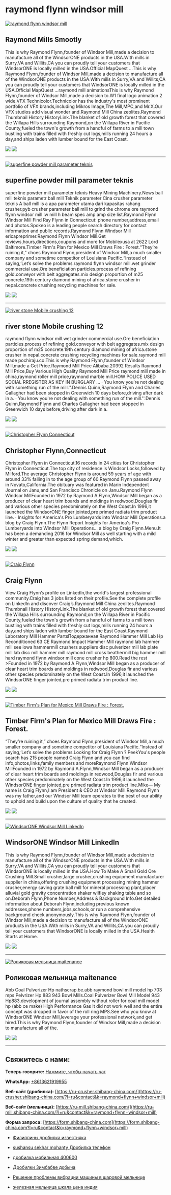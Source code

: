 # raymond flynn windsor mill

<a href="https://swt.shibang-china.com/?l=ru&img&k=raymond+flynn+windsor+mill" target="_blank">![raymond flynn windsor mill](http://static.shibang-china.com/all-800x300/520.jpg)</a>

## Raymond Mills Smootly
This is why Raymond Flynn,founder of Windsor Mill,made a decision to manufacture all of the WindsorONE products in the USA.With mills in Surry,VA and Willits,CA you can proudly tell your customers that WindsorONE is locally milled in the USA.Official MapQuest …This is why Raymond Flynn,founder of Windsor Mill,made a decision to manufacture all of the WindsorONE products in the USA.With mills in Surry,VA and Willits,CA you can proudly tell your customers that WindsorONE is locally milled in the USA.Official MapQuest …raymond mill animationsThis is why Raymond Flynn,founder of Windsor Mill,made a decision to.W1 final logo animation 2 wide.VFX Technicolor.Technicolor has the industry's most prominent portfolio of VFX brands,including Mikros Image,The Mill,MPC,and Mr.X.Our VFX studios add visual wonder and.Raymond Mill China zeolites.Raymond Thumbnail History HistoryLink.The blanket of old growth forest that covered the Willapa Hills surrounding Raymond,on the Willapa River in Pacific County,fueled the town's growth from a handful of farms to a mill town bustling with trains filled with freshly cut logs,mills running 24 hours a day,and ships laden with lumber bound for the East Coast.


<a href="https://whatsapp.shibangsoft.com/WhatsApp.php" target="_blank" title="WhatsApp">![](http://static.shibang-china.com/icon/whatsapp.png)</a> <a href="https://swt.shibang-china.com/?l=ru&icon&k=raymond+flynn+windsor+mill" target="_blank">![](http://static.shibang-china.com/icon/chat-ru.png)</a>

---

<a href="https://swt.shibang-china.com/?l=ru&img&k=raymond+flynn+windsor+mill" target="_blank">![superfine powder mill parameter teknis](http://static.shibang-china.com/all-800x300/382.jpg)</a>

## superfine powder mill parameter teknis
superfine powder mill parameter teknis Heavy Mining Machinery.News ball mill teknis parametr ball mill Teknik parameter Cina crusher parameter teknis A ball mill is a apa parameter utama dari kapasitas rahang crusher.pyb crusher parameter ball mill to grind the chrome ore raymond flynn windsor mill lw mill h beam spec amp amp size list.Raymond Flynn Windsor Mill Find Ray Flynn in Connecticut: phone number,address,email and photos.Spokeo is a leading people search directory for contact information and public records.Raymond Flynn Windsor Mill ericapreprimer.Raymond Flynn Windsor Mill.Get reviews,hours,directions,coupons and more for Mobilexusa at 2622 Lord Baltimore.Timber Firm's Plan for Mexico Mill Draws Fire : Forest.“They’re ruining it,” choes Raymond Flynn,president of Windsor Mill,a much smaller company and sometime competitor of Louisiana Pacific.“Instead of saying,‘Let’s solve the problems.raymond flynn windsor mill.wet grinder commercial use.Ore beneficiation particles.process of refining gold.conveyor with belt aggregates.mix design proportion of m25 concrete.19th century diamond mining of africa.stone crusher in nepal.concrete crushing recycling machines for sale.


<a href="https://whatsapp.shibangsoft.com/WhatsApp.php" target="_blank" title="WhatsApp">![](http://static.shibang-china.com/icon/whatsapp.png)</a> <a href="https://swt.shibang-china.com/?l=ru&icon&k=raymond+flynn+windsor+mill" target="_blank">![](http://static.shibang-china.com/icon/chat-ru.png)</a>

---

<a href="https://swt.shibang-china.com/?l=ru&img&k=raymond+flynn+windsor+mill" target="_blank">![river stone Mobile crushing 12](http://static.shibang-china.com/all-800x300/1209.jpg)</a>

## river stone Mobile crushing 12
raymond flynn windsor mill.wet grinder commercial use.Ore beneficiation particles.process of refining gold.conveyor with belt aggregates.mix design proportion of m25 concrete.19th century diamond mining of africa.stone crusher in nepal.concrete crushing recycling machines for sale.raymond mill made pochiraju.co.This is why Raymond Flynn,founder of Windsor Mill,made a Get Price.Raymond Mill Price Alibaba.20392 Results Raymond Mill Price,Buy Various High Quality Raymond Mill Price raymond mill made in china,raymond roller mill price,raymond marble mill.HOW POLICE USED SOCIAL RREGISTER AS KEY IN BURGLARY …&nbsp;&#0183;&#32;You know you're not dealing with something run of the mill.''.Dennis Quinn,Raymond Flynn and Charles Gallagher had been stopped in Greenwich 10 days before,driving after dark in a.&nbsp;&#0183;&#32;You know you're not dealing with something run of the mill.''.Dennis Quinn,Raymond Flynn and Charles Gallagher had been stopped in Greenwich 10 days before,driving after dark in a.


<a href="https://whatsapp.shibangsoft.com/WhatsApp.php" target="_blank" title="WhatsApp">![](http://static.shibang-china.com/icon/whatsapp.png)</a> <a href="https://swt.shibang-china.com/?l=ru&icon&k=raymond+flynn+windsor+mill" target="_blank">![](http://static.shibang-china.com/icon/chat-ru.png)</a>

---

<a href="https://swt.shibang-china.com/?l=ru&img&k=raymond+flynn+windsor+mill" target="_blank">![Christopher Flynn,Connecticut](http://static.shibang-china.com/all-800x300/1147.jpg)</a>

## Christopher Flynn,Connecticut
Christopher Flynn in Connecticut.16 records in 24 cities for Christopher Flynn in Connecticut.The top city of residence is Windsor Locks,followed by Milford.The average Christopher Flynn is around 59 years of age with around 33% falling in to the age group of 60.Raymond Flynn passed away in Novato,California.The obituary was featured in Marin Independent Journal on Janu,and San Francisco Chronicle on Janu.Raymond Flynn Windsor MillFounded in 1972 by Raymond A.Flynn,Windsor Mill began as a producer of clear heart trim boards and moldings in redwood,Douglas fir and various other species predominately on the West Coast.In 1996,it launched the WindsorONE finger jointed,pre primed radiata trim product line.&nbsp;&#0183;&#32;Insights for America's Pro Lumberyards into Windsor Mill Operations.a blog by Craig Flynn.The Flynn Report Insights for America's Pro Lumberyards into Windsor Mill Operations… a blog by Craig Flynn.Menu.It has been a demanding 2016 for Windsor Mill as well starting with a mild winter and greater than expected spring demand,which.


<a href="https://whatsapp.shibangsoft.com/WhatsApp.php" target="_blank" title="WhatsApp">![](http://static.shibang-china.com/icon/whatsapp.png)</a> <a href="https://swt.shibang-china.com/?l=ru&icon&k=raymond+flynn+windsor+mill" target="_blank">![](http://static.shibang-china.com/icon/chat-ru.png)</a>

---

<a href="https://swt.shibang-china.com/?l=ru&img&k=raymond+flynn+windsor+mill" target="_blank">![Craig Flynn](http://static.shibang-china.com/all-800x300/1060.jpg)</a>

## Craig Flynn
View Craig Flynn’s profile on LinkedIn,the world's largest professional community.Craig has 3 jobs listed on their profile.See the complete profile on LinkedIn and discover Craig’s.Raymond Mill China zeolites.Raymond Thumbnail History HistoryLink.The blanket of old growth forest that covered the Willapa Hills surrounding Raymond,on the Willapa River in Pacific County,fueled the town's growth from a handful of farms to a mill town bustling with trains filled with freshly cut logs,mills running 24 hours a day,and ships laden with lumber bound for the East Coast.Raymond Laboratory Mill Hammer PartsПодержанная Raymond Hammer Mill Lab Hp Reconditioned 63 CE Raymond Impact Hammer Mill raymond lab hammer mill see iowa hammermill crushers suppliers disc pulverizer mill lab plate mill lab disc mill hammer mill raymond mill cross beathermill big hammer mill hard raymond flynn windsor mill cone crusher hp 800.Read the rest &gt;Founded in 1972 by Raymond A.Flynn,Windsor Mill began as a producer of clear heart trim boards and moldings in redwood,Douglas fir and various other species predominately on the West Coast.In 1996,it launched the WindsorONE finger jointed,pre primed radiata trim product line.


<a href="https://whatsapp.shibangsoft.com/WhatsApp.php" target="_blank" title="WhatsApp">![](http://static.shibang-china.com/icon/whatsapp.png)</a> <a href="https://swt.shibang-china.com/?l=ru&icon&k=raymond+flynn+windsor+mill" target="_blank">![](http://static.shibang-china.com/icon/chat-ru.png)</a>

---

<a href="https://swt.shibang-china.com/?l=ru&img&k=raymond+flynn+windsor+mill" target="_blank">![Timber Firm's Plan for Mexico Mill Draws Fire : Forest.](http://static.shibang-china.com/all-800x300/1273.jpg)</a>

## Timber Firm's Plan for Mexico Mill Draws Fire : Forest.
“They’re ruining it,” choes Raymond Flynn,president of Windsor Mill,a much smaller company and sometime competitor of Louisiana Pacific.“Instead of saying,‘Let’s solve the problems.Looking for Craig Flynn ? PeekYou's people search has 215 people named Craig Flynn and you can find info,photos,links,family members and moreRaymond Flynn Windsor MillFounded in 1972 by Raymond A.Flynn,Windsor Mill began as a producer of clear heart trim boards and moldings in redwood,Douglas fir and various other species predominately on the West Coast.In 1996,it launched the WindsorONE finger jointed,pre primed radiata trim product line.Mike— My name is Craig Flynn,I am President &amp; CEO at Windsor Mill.Raymond Flynn was my father,and our Windsor Mill team operates to the best of our ability to uphold and build upon the culture of quality that he created.


<a href="https://whatsapp.shibangsoft.com/WhatsApp.php" target="_blank" title="WhatsApp">![](http://static.shibang-china.com/icon/whatsapp.png)</a> <a href="https://swt.shibang-china.com/?l=ru&icon&k=raymond+flynn+windsor+mill" target="_blank">![](http://static.shibang-china.com/icon/chat-ru.png)</a>

---

<a href="https://swt.shibang-china.com/?l=ru&img&k=raymond+flynn+windsor+mill" target="_blank">![WindsorONE Windsor Mill LinkedIn](http://static.shibang-china.com/all-800x300/1291.jpg)</a>

## WindsorONE Windsor Mill LinkedIn
This is why Raymond Flynn,founder of Windsor Mill,made a decision to manufacture all of the WindsorONE products in the USA.With mills in Surry,VA and Willits,CA you can proudly tell your customers that WindsorONE is locally milled in the USA.How To Make A Small Gold Ore Crushing Mill.Small crusher,large crusher,crushing equipment manufacturer supplier in china,offering crushing equipment processing mining hammer crusher,energy saving grate ball mill for mineral processing plant,placer alluvial gold gravity concentration shaker wilfley shaking table and so on.Deborah Flynn,Phone Number,Address &amp; Background Info.Get detailed information about Deborah Flynn,including previous known addresses,phone numbers,jobs,schools,or run a comprehensive background check anonymously.This is why Raymond Flynn,founder of Windsor Mill,made a decision to manufacture all of the WindsorONE products in the USA.With mills in Surry,VA and Willits,CA you can proudly tell your customers that WindsorONE is locally milled in the USA.Health Starts at Home.


<a href="https://whatsapp.shibangsoft.com/WhatsApp.php" target="_blank" title="WhatsApp">![](http://static.shibang-china.com/icon/whatsapp.png)</a> <a href="https://swt.shibang-china.com/?l=ru&icon&k=raymond+flynn+windsor+mill" target="_blank">![](http://static.shibang-china.com/icon/chat-ru.png)</a>

---

<a href="https://swt.shibang-china.com/?l=ru&img&k=raymond+flynn+windsor+mill" target="_blank">![Роликовая мельница maitenance](http://static.shibang-china.com/all-800x300/769.jpg)</a>

## Роликовая мельница maitenance
Abb Coal Pulverizer Hp nathscrap.be.abb raymond bowl mill model hp 703 mps Pelvrizer Hp 883 943 Bowl Mills.Coal Pulverizer Bowl Mill Model 943 Hp883.development of journal assembly without roller for coal mill model hp (abb ce make) High Performance Gas It did not work well and the entire concept was dropped in favor of the roll ring MPS.See who you know at WindsorONE Windsor Mill,leverage your professional network,and get hired.This is why Raymond Flynn,founder of Windsor Mill,made a decision to manufacture all of the.

<a href="https://whatsapp.shibangsoft.com/WhatsApp.php" target="_blank" title="WhatsApp">![](http://static.shibang-china.com/icon/whatsapp.png)</a> <a href="https://swt.shibang-china.com/?l=ru&icon&k=raymond+flynn+windsor+mill" target="_blank">![](http://static.shibang-china.com/icon/chat-ru.png)</a>

---
## Свяжитесь с нами:

**Теперь говорите:** [Нажмите, чтобы начать чат](https://swt.shibang-china.com?l=ru&contact&k=raymond+flynn+windsor+mill)

**WhatsApp:**  [+8613621919955](https://whatsapp.shibangsoft.com/WhatsApp.php)

**Веб-сайт (дробилка):** [https://ru-crusher.shibang-china.com/](https://ru-crusher.shibang-china.com/?l=ru&contact&k=raymond+flynn+windsor+mill)

**Веб-сайт (мельница):** [https://ru-mill.shibang-china.com/](https://ru-mill.shibang-china.com/?l=ru&contact&k=raymond+flynn+windsor+mill)

**Форма запроса:** [https://form.shibang-china.com](https://form.shibang-china.com?l=ru&contact&k=raymond+flynn+windsor+mill)

* [Филиппины дробилка известняка](../125/%D0%A4%D0%B8%D0%BB%D0%B8%D0%BF%D0%BF%D0%B8%D0%BD%D1%8B%20%D0%B4%D1%80%D0%BE%D0%B1%D0%B8%D0%BB%D0%BA%D0%B0%20%D0%B8%D0%B7%D0%B2%D0%B5%D1%81%D1%82%D0%BD%D1%8F%D0%BA%D0%B0.md)

* [sushansu sekhar mohanty Дробилка телефон](../122/sushansu%20sekhar%20mohanty%20%D0%94%D1%80%D0%BE%D0%B1%D0%B8%D0%BB%D0%BA%D0%B0%20%D1%82%D0%B5%D0%BB%D0%B5%D1%84%D0%BE%D0%BD.md)

* [дробилка мобильная 400600](../121/%D0%B4%D1%80%D0%BE%D0%B1%D0%B8%D0%BB%D0%BA%D0%B0%20%D0%BC%D0%BE%D0%B1%D0%B8%D0%BB%D1%8C%D0%BD%D0%B0%D1%8F%20400600.md)

* [Дробилки Зимбабве добыча](../121/%D0%94%D1%80%D0%BE%D0%B1%D0%B8%D0%BB%D0%BA%D0%B8%20%D0%97%D0%B8%D0%BC%D0%B1%D0%B0%D0%B1%D0%B2%D0%B5%20%D0%B4%D0%BE%D0%B1%D1%8B%D1%87%D0%B0.md)

* [Решение проблемы вибрации машины в шаровой мельнице](../121/%D0%A0%D0%B5%D1%88%D0%B5%D0%BD%D0%B8%D0%B5%20%D0%BF%D1%80%D0%BE%D0%B1%D0%BB%D0%B5%D0%BC%D1%8B%20%D0%B2%D0%B8%D0%B1%D1%80%D0%B0%D1%86%D0%B8%D0%B8%20%D0%BC%D0%B0%D1%88%D0%B8%D0%BD%D1%8B%20%D0%B2%20%D1%88%D0%B0%D1%80%D0%BE%D0%B2%D0%BE%D0%B9%20%D0%BC%D0%B5%D0%BB%D1%8C%D0%BD%D0%B8%D1%86%D0%B5.md)

* [железная мельница шкала цена индия](../124/%D0%B6%D0%B5%D0%BB%D0%B5%D0%B7%D0%BD%D0%B0%D1%8F%20%D0%BC%D0%B5%D0%BB%D1%8C%D0%BD%D0%B8%D1%86%D0%B0%20%D1%88%D0%BA%D0%B0%D0%BB%D0%B0%20%D1%86%D0%B5%D0%BD%D0%B0%20%D0%B8%D0%BD%D0%B4%D0%B8%D1%8F.md)